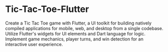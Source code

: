 # Tic-Tac-Toe-Flutter
Create a Tic Tac Toe game with Flutter, a UI toolkit for building natively compiled applications for mobile, web, and desktop from a single codebase. Utilize Flutter's widgets for UI elements and Dart language for logic. Implement game mechanics, player turns, and win detection for an interactive user experience.
